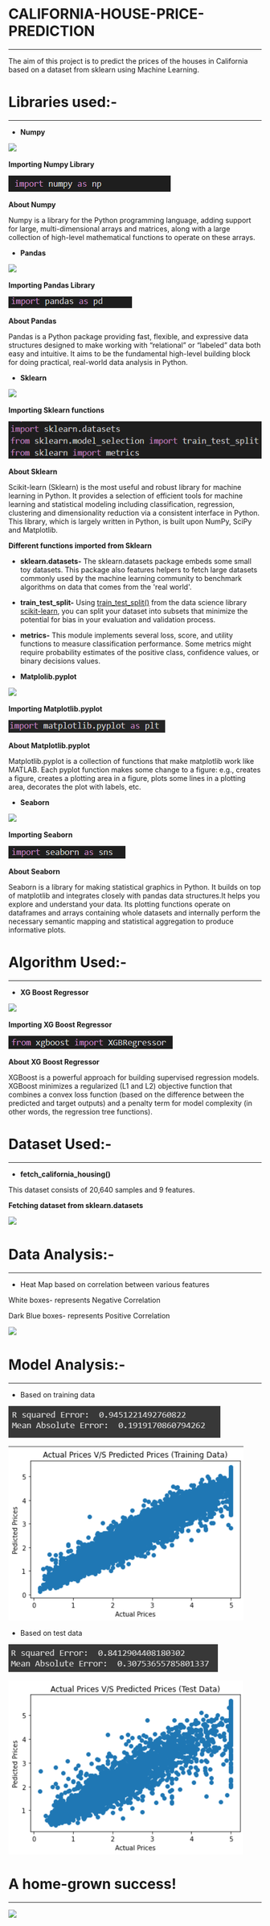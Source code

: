 # CALIFORNIA-HOUSE-PRICE-PREDICTION
-----
The aim of this project is to predict the prices of the houses in California based on a dataset from sklearn using Machine Learning.

# Libraries used:-
-----
- **Numpy**

![](Aspose.Words.29c59542-abd5-49dd-9c3a-ff87baef20f9.001.png)

**Importing Numpy Library**

![](Aspose.Words.29c59542-abd5-49dd-9c3a-ff87baef20f9.002.png)

**About Numpy**

Numpy is a library for the Python programming language, adding support for large, multi-dimensional arrays and matrices, along with a large collection of high-level mathematical functions to operate on these arrays.

- **Pandas**

![](Aspose.Words.29c59542-abd5-49dd-9c3a-ff87baef20f9.003.png)

**Importing Pandas Library**

![](Aspose.Words.29c59542-abd5-49dd-9c3a-ff87baef20f9.004.png)

**About Pandas**

Pandas is a Python package providing fast, flexible, and expressive data structures designed to make working with “relational” or “labeled” data both easy and intuitive. It aims to be the fundamental high-level building block for doing practical, real-world data analysis in Python.

- **Sklearn**

![](Aspose.Words.29c59542-abd5-49dd-9c3a-ff87baef20f9.005.png)

**Importing Sklearn functions**

![](Aspose.Words.29c59542-abd5-49dd-9c3a-ff87baef20f9.006.png)

**About Sklearn**

Scikit-learn (Sklearn) is the most useful and robust library for machine learning in Python. It provides a selection of efficient tools for machine learning and statistical modeling including classification, regression, clustering and dimensionality reduction via a consistent interface in Python. This library, which is largely written in Python, is built upon NumPy, SciPy and Matplotlib.

**Different functions imported from Sklearn**

- **sklearn.datasets-** The sklearn.datasets package embeds some small toy datasets. This package also features helpers to fetch large datasets commonly used by the machine learning community to benchmark algorithms on data that comes from the 'real world'.
- **train\_test\_split-** Using [train_test_split()](https://scikit-learn.org/stable/modules/generated/sklearn.model_selection.train_test_split.html) from the data science library [scikit-learn](https://scikit-learn.org/stable/index.html), you can split your dataset into subsets that minimize the potential for bias in your evaluation and validation process.
- **metrics-** This module implements several loss, score, and utility functions to measure classification performance. Some metrics might require probability estimates of the positive class, confidence values, or binary decisions values.

- **Matplolib.pyplot**

![](Aspose.Words.29c59542-abd5-49dd-9c3a-ff87baef20f9.007.png)

**Importing Matplotlib.pyplot**

![](Aspose.Words.29c59542-abd5-49dd-9c3a-ff87baef20f9.008.png)

**About Matplotlib.pyplot**

Matplotlib.pyplot is a collection of functions that make matplotlib work like MATLAB. Each pyplot function makes some change to a figure: e.g., creates a figure, creates a plotting area in a figure, plots some lines in a plotting area, decorates the plot with labels, etc.

- **Seaborn**

![](Aspose.Words.29c59542-abd5-49dd-9c3a-ff87baef20f9.009.png)

**Importing Seaborn** 

![](Aspose.Words.29c59542-abd5-49dd-9c3a-ff87baef20f9.010.png)

**About Seaborn**

Seaborn is a library for making statistical graphics in Python. It builds on top of matplotlib and integrates closely with pandas data structures.It helps you explore and understand your data. Its plotting functions operate on dataframes and arrays containing whole datasets and internally perform the necessary semantic mapping and statistical aggregation to produce informative plots.

# Algorithm Used:-
-----
- **XG Boost Regressor**

![](Aspose.Words.29c59542-abd5-49dd-9c3a-ff87baef20f9.011.png)

**Importing XG Boost Regressor**

![](Aspose.Words.29c59542-abd5-49dd-9c3a-ff87baef20f9.012.png)

**About XG Boost Regressor**

XGBoost is a powerful approach for building supervised regression models. XGBoost minimizes a regularized (L1 and L2) objective function that combines a convex loss function (based on the difference between the predicted and target outputs) and a penalty term for model complexity (in other words, the regression tree functions).






# Dataset Used:-
-----
- **fetch\_california\_housing()**

This dataset consists of 20,640 samples and 9 features.

**Fetching dataset from sklearn.datasets**

![](Aspose.Words.29c59542-abd5-49dd-9c3a-ff87baef20f9.013.png)

# Data Analysis:-
-----
- Heat Map based on correlation between various features

White boxes- represents Negative Correlation

Dark Blue boxes- represents Positive Correlation

![](Aspose.Words.29c59542-abd5-49dd-9c3a-ff87baef20f9.014.png)

# Model Analysis:-
-----
- Based on training data

![](Aspose.Words.29c59542-abd5-49dd-9c3a-ff87baef20f9.015.png)

![](Aspose.Words.29c59542-abd5-49dd-9c3a-ff87baef20f9.016.png)

- Based on test data

![](Aspose.Words.29c59542-abd5-49dd-9c3a-ff87baef20f9.017.png)

![](Aspose.Words.29c59542-abd5-49dd-9c3a-ff87baef20f9.018.png)

# A home-grown success!
-----
![](Aspose.Words.29c59542-abd5-49dd-9c3a-ff87baef20f9.019.png)
